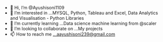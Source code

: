 - 👋 Hi, I’m @Ayushisoni1109
- 👀 I’m interested in ...MYSQL, Python, Tableau and Excel, Data Analytics and Visualisation - Python Libraries
- 🌱 I’m currently learning ...Data science machine learning from @scaler
- 💞️ I’m looking to collaborate on ...My projects
- 📫 How to reach me ...aayushisoni239@gmail.com

<!---
Ayushisoni1109/Ayushisoni1109 is a ✨ special ✨ repository because its `README.md` (this file) appears on your GitHub profile.
You can click the Preview link to take a look at your changes.
--->
